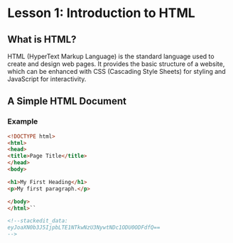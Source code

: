 # Lesson 1: Introduction to HTML

## What is HTML?
HTML (HyperText Markup Language) is the standard language used to create and design web pages. It provides the basic structure of a website, which can be enhanced with CSS (Cascading Style Sheets) for styling and JavaScript for interactivity.

## A Simple HTML Document

### Example

```html
<!DOCTYPE html>
<html>
<head>
<title>Page Title</title>
</head>
<body>

<h1>My First Heading</h1>
<p>My first paragraph.</p>

</body>
</html>``

<!--stackedit_data:
eyJoaXN0b3J5IjpbLTE1NTkwNzU3NywtNDc1ODU0ODFdfQ==
-->